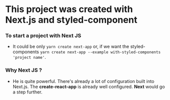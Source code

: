 # This project was created with Next.js and styled-component

### To start a project with Next JS
 - It could be only `yarn create next-app` or, if we want the styled-components `yarn create next-app --example with-styled-components 'project name'`.

### Why Next JS ? 
 - He is quite powerful. There's already a lot of configuration built into Next.js. The <b>create-react-app</b> is already well configured. <b>Next</b> would go a step further.
